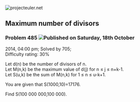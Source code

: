 ![projecteuler.net](images/print_page_logo.png)

## Maximum number of divisors

### Problem 485 ![](images/icon_info.png)Published on Saturday, 18th October
2014, 04:00 pm; Solved by 705;  
Difficulty rating: 30%

Let d(n) be the number of divisors of n.  
Let M(n,k) be the maximum value of d(j) for n ≤ j ≤ n+k-1.  
Let S(u,k) be the sum of M(n,k) for 1 ≤ n ≤ u-k+1.

You are given that S(1000,10)=17176.

Find S(100 000 000,100 000).

  
  

